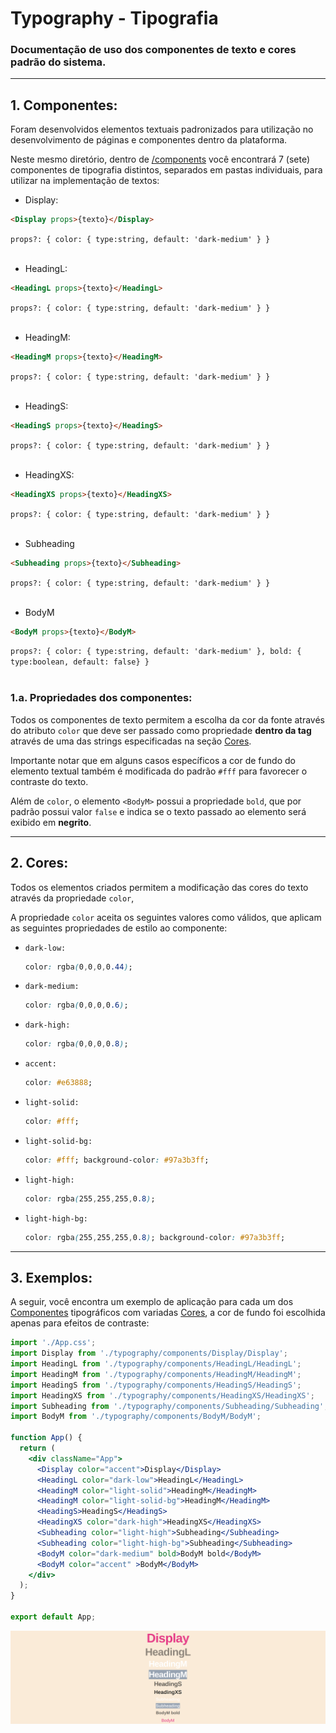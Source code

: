 # **Typography - Tipografia**

### **Documentação de uso dos componentes de texto e cores padrão do sistema.**
---

 ## 1.<a name="componentes"></a> Componentes:
Foram desenvolvidos elementos textuais padronizados para utilização no desenvolvimento de páginas e componentes dentro da plataforma.

Neste mesmo diretório, dentro de [/components](./components) você encontrará 7 (sete) componentes de tipografia distintos, separados em pastas individuais, para utilizar na implementação de textos:

- Display:

```html
<Display props>{texto}</Display>
```

`props?: { color: { type:string, default: 'dark-medium' } } `
<br/>
<br/>

- HeadingL:

```html
<HeadingL props>{texto}</HeadingL>
```

`props?: { color: { type:string, default: 'dark-medium' } } `
<br/>
<br/>

- HeadingM:

```html
<HeadingM props>{texto}</HeadingM>
```

`props?: { color: { type:string, default: 'dark-medium' } } `
<br/>
<br/>

- HeadingS:

```html
<HeadingS props>{texto}</HeadingS>
```

`props?: { color: { type:string, default: 'dark-medium' } } `
<br/>
<br/>

- HeadingXS:

```html
<HeadingXS props>{texto}</HeadingXS>
```

`props?: { color: { type:string, default: 'dark-medium' } } `
<br/>
<br/>

- Subheading

```html
<Subheading props>{texto}</Subheading>
```

`props?: { color: { type:string, default: 'dark-medium' } } `
<br/>
<br/>

- BodyM

```html
<BodyM props>{texto}</BodyM>
```

`props?: { color: { type:string, default: 'dark-medium' }, bold: { type:boolean, default: false} } `
<br/>
<br/>

### **1.a. Propriedades dos componentes:**
Todos os componentes de texto permitem a escolha da cor da fonte através do atributo `color` que deve ser passado como propriedade **dentro da tag** através de uma das strings especificadas na seção [Cores](#cores).

Importante notar que em alguns casos específicos a cor de fundo do elemento textual também é modificada do padrão `#fff` para favorecer o contraste do texto.

Além de `color`, o elemento `<BodyM>` possui a propriedade `bold`, que por padrão possui valor `false` e indica se o texto passado ao elemento será exibido em **negrito**.


---

## 2.<a name="cores"></a> Cores:

 Todos os elementos criados permitem a modificação das cores do texto através da propriedade `color`, 
 
 A propriedade `color` aceita os seguintes valores como válidos, que aplicam as seguintes propriedades de estilo ao componente:

-  `dark-low:`
    ``` css
    color: rgba(0,0,0,0.44);
    ```
-  `dark-medium:`
    ``` css
    color: rgba(0,0,0,0.6);
    ```
-  `dark-high:`
    ``` css
    color: rgba(0,0,0,0.8);
    ```
-  `accent:`
    ``` css
    color: #e63888;
    ```
-  `light-solid:` 
    ``` css
    color: #fff;
    ```
-  `light-solid-bg:` 
    ``` css
    color: #fff; background-color: #97a3b3ff;
    ```
-  `light-high:`
    ``` css
    color: rgba(255,255,255,0.8);
    ```
-  `light-high-bg:`
    ``` css
    color: rgba(255,255,255,0.8); background-color: #97a3b3ff;
    ```

---

## 3. Exemplos:
A seguir, você encontra um exemplo de aplicação para cada um dos [Componentes](#componentes) tipográficos com variadas [Cores](#cores), a cor de fundo foi escolhida apenas para efeitos de contraste:

``` jsx
import './App.css';
import Display from './typography/components/Display/Display';
import HeadingL from './typography/components/HeadingL/HeadingL';
import HeadingM from './typography/components/HeadingM/HeadingM';
import HeadingS from './typography/components/HeadingS/HeadingS';
import HeadingXS from './typography/components/HeadingXS/HeadingXS';
import Subheading from './typography/components/Subheading/Subheading';
import BodyM from './typography/components/BodyM/BodyM';

function App() {
  return (
    <div className="App">
      <Display color="accent">Display</Display>
      <HeadingL color="dark-low">HeadingL</HeadingL>
      <HeadingM color="light-solid">HeadingM</HeadingM>
      <HeadingM color="light-solid-bg">HeadingM</HeadingM>
      <HeadingS>HeadingS</HeadingS>
      <HeadingXS color="dark-high">HeadingXS</HeadingXS>
      <Subheading color="light-high">Subheading</Subheading>
      <Subheading color="light-high-bg">Subheading</Subheading>
      <BodyM color="dark-medium" bold>BodyM bold</BodyM>
      <BodyM color="accent" >BodyM</BodyM>
    </div>
  );
}

export default App; 
```
![Imagem do exemplo de aplicação dos componentes e cores de tipografia padrão do sistema](../assets/images/typography-examples.png)